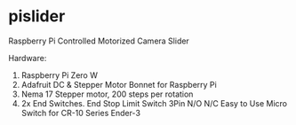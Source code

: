# pislider
Raspberry Pi Controlled Motorized Camera Slider

Hardware:
1. Raspberry Pi Zero W
2. Adafruit DC & Stepper Motor Bonnet for Raspberry Pi
3. Nema 17 Stepper motor, 200 steps per rotation
4. 2x End Switches. End Stop Limit Switch 3Pin N/O N/C Easy to Use Micro Switch for CR-10 Series Ender-3
